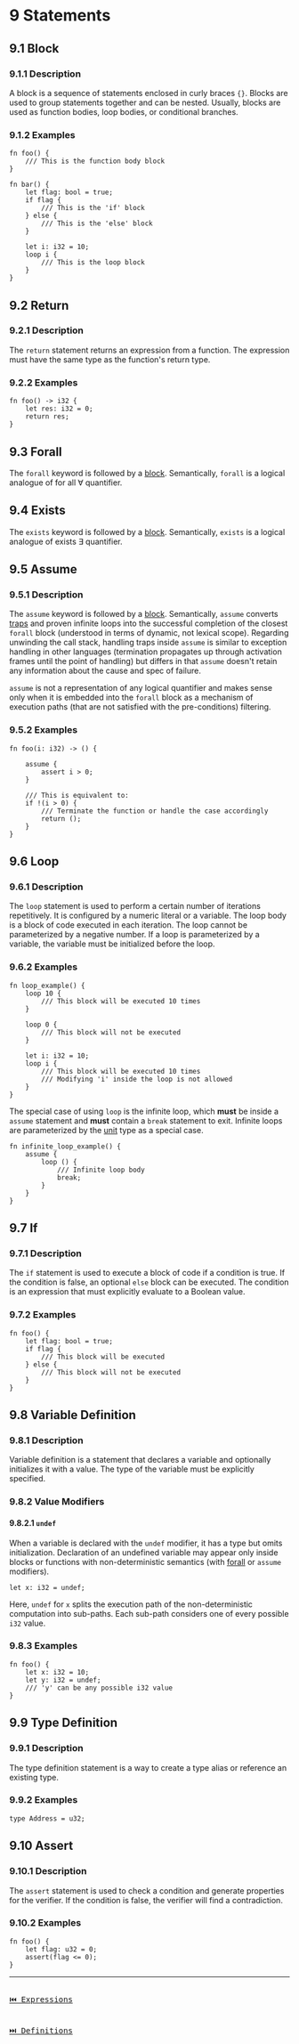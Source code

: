 # 9 Statements

## 9.1 Block

### 9.1.1 Description

A block is a sequence of statements enclosed in curly braces `{}`. Blocks are used to group statements together and can be nested. Usually, blocks are used as function bodies, loop bodies, or conditional branches.

### 9.1.2 Examples

```inference
fn foo() {
    /// This is the function body block
}

fn bar() {
    let flag: bool = true;
    if flag {
        /// This is the 'if' block
    } else {
        /// This is the 'else' block
    }

    let i: i32 = 10;
    loop i {
        /// This is the loop block
    }
}
```

## 9.2 Return

### 9.2.1 Description

The `return` statement returns an expression from a function. The expression must have the same type as the function's return type.

### 9.2.2 Examples

```inference
fn foo() -> i32 {
    let res: i32 = 0;
    return res;
}
```

## 9.3 Forall

The `forall` keyword is followed by a [block](#91-block). Semantically, `forall` is a logical analogue of for all $\forall$ quantifier.

## 9.4 Exists

The `exists` keyword is followed by a [block](#91-block). Semantically, `exists` is a logical analogue of exists $\exists$ quantifier.

## 9.5 Assume

### 9.5.1 Description

The `assume` keyword is followed by a [block](#91-block). Semantically, `assume` converts [traps](https://webassembly.github.io/spec/core/intro/overview.html) and proven infinite loops into the successful completion of the closest `forall` block (understood in terms of dynamic, not lexical scope). Regarding unwinding the call stack, handling traps inside `assume` is similar to exception handling in other languages (termination propagates up through activation frames until the point of handling) but differs in that `assume` doesn't retain any information about the cause and spec of failure.

`assume` is not a representation of any logical quantifier and makes sense only when it is embedded into the `forall` block as a mechanism of execution paths (that are not satisfied with the pre-conditions) filtering.

### 9.5.2 Examples

```inference
fn foo(i: i32) -> () {

    assume {
        assert i > 0;
    }

    /// This is equivalent to:
    if !(i > 0) {
        /// Terminate the function or handle the case accordingly
        return ();
    }
}
```

## 9.6 Loop

### 9.6.1 Description

The `loop` statement is used to perform a certain number of iterations repetitively. It is configured by a numeric literal or a variable. The loop body is a block of code executed in each iteration. The loop cannot be parameterized by a negative number. If a loop is parameterized by a variable, the variable must be initialized before the loop.

### 9.6.2 Examples

```inference
fn loop_example() {
    loop 10 {
        /// This block will be executed 10 times
    }

    loop 0 {
        /// This block will not be executed
    }

    let i: i32 = 10;
    loop i {
        /// This block will be executed 10 times
        /// Modifying 'i' inside the loop is not allowed
    }
}
```

The special case of using `loop` is the infinite loop, which **must** be inside a `assume` statement and **must** contain a `break` statement to exit. Infinite loops are parameterized by the [unit](./types.md#61-unit) type as a special case.

```inference
fn infinite_loop_example() {
    assume {
        loop () {
            /// Infinite loop body
            break;
        }
    }
}
```

## 9.7 If

### 9.7.1 Description

The `if` statement is used to execute a block of code if a condition is true. If the condition is false, an optional `else` block can be executed. The condition is an expression that must explicitly evaluate to a Boolean value.

### 9.7.2 Examples

```inference
fn foo() {
    let flag: bool = true;
    if flag {
        /// This block will be executed
    } else {
        /// This block will not be executed
    }
}
```

## 9.8 Variable Definition

### 9.8.1 Description

Variable definition is a statement that declares a variable and optionally initializes it with a value. The type of the variable must be explicitly specified.

### 9.8.2 Value Modifiers

#### 9.8.2.1 `undef`

When a variable is declared with the `undef` modifier, it has a type but omits initialization. Declaration of an undefined variable may appear only inside blocks or functions with non-deterministic semantics (with [forall](./functions.md#111-forall) or `assume` modifiers).

```inference
let x: i32 = undef;
```

Here, `undef` for `x` splits the execution path of the non-deterministic computation into sub-paths. Each sub-path considers one of every possible `i32` value.

### 9.8.3 Examples

```inference
fn foo() {
    let x: i32 = 10;
    let y: i32 = undef;
    /// 'y' can be any possible i32 value
}
```

## 9.9 Type Definition

### 9.9.1 Description

The type definition statement is a way to create a type alias or reference an existing type.

### 9.9.2 Examples

```inference
type Address = u32;
```

## 9.10 Assert

### 9.10.1 Description

The `assert` statement is used to check a condition and generate properties for the verifier. If the condition is false, the verifier will find a contradiction.

### 9.10.2 Examples

```inference
fn foo() {
    let flag: u32 = 0;
    assert(flag <= 0);
}
```

---

[<kbd><br>⏮️ Expressions<br><br></kbd>](./expressions.md)
[<kbd><br>⏭️ Definitions<br><br></kbd>](./definitions.md)
